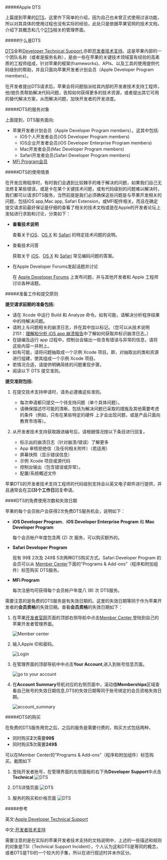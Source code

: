 #####Apple DTS

上篇提到苹果的[DTS](https://developer.apple.com/support/technical/)，这里作下简单的介绍，因为自己也未曾正式使用过该功能，所以对其具体的使用过程也没有实际的经验，此处只是依据苹果官网的技术文档，介绍下其概念和几个[DTS](https://developer.apple.com/support/technical/)相关的管理界面。

#####什么是DTS

[DTS](https://developer.apple.com/support/technical/)全称[Developer Technical Support](https://developer.apple.com/support/technical/),亦即[开发者技术支持](https://developer.apple.com/support/technical/)。这是苹果内部的一个团队名称（或者是服务名称），是由一些在苹果的关键技术领域富有经验的高素质的工程师组成，针对苹果的框架(frameworks)、APIs、以及工具的使用提供代码级别的帮助，并且只面向苹果开发者计划会员（Apple Developer Program members）。

在开发者提出DTS请求后，苹果会将问题指派给其内部的开发者技术支持工程师，他/她负责帮助解决代码问题，告知如何获得更多的技术资源，或者提出其它可用的替代解决方案，从而解决问题，加快开发者的开发进度。

#####DTS的服务对象

上面提到，DTS服务面向:

+ 苹果开发者计划会员（Apple Developer Program members）。这其中包括:
	+ IOS个人开发者会员(iOS Developer Program members)
	+ IOS企业开发者会员(iOS Developer Enterprise Program members)
	+ Mac开发者会员(Mac Developer Program members)
	+ Safari开发者会员(Safari Developer Program members)
+ [MFi Program会员](https://developer.apple.com/cn/programs/mfi/)

#####DTS的使用情景

在开发应用程序时，有时我们会遇到比较棘手的难于解决的问题，如果我们自己无法修复某些错误，或是卡在某个关键技术问题，或有代码级别的问题难以解决时，我们都可以请求DTS服务，当然前提是我们必须确保这些问题是与苹果开发相关的问题，包括IOS app,Mac app, Safari Extension，或MFI配件相关。而且在确定提交请求前最好保证是仔细的查看了相关的技术文档或是在Apple的开发者论坛上发帖进行求助和讨论，分类如下：

+ **查看技术说明**

	查看关于[iOS](https://developer.apple.com/library/ios/navigation/#section=Resource%20Types&topic=Technical%20Notes)、[OS X](https://developer.apple.com/library/mac/navigation/#section=Resource%20Types&topic=Technical%20Notes) 和 [Safari](https://developer.apple.com/library/safari/navigation/#section=Resource%20Types&topic=Technical%20Notes) 的特定技术问题的说明。
	
+ 查看技术问答

	获取关于 [iOS](https://developer.apple.com/library/ios/navigation/#section=Resource%20Types&topic=Technical%20Q%26amp%3BAs)、[OS X](https://developer.apple.com/library/mac/navigation/#section=Resource%20Types&topic=Technical%20Q%26amp%3BAs) 和 [Safari](https://developer.apple.com/library/safari/navigation/#section=Resource%20Types&topic=Technical%20Q%26amp%3BAs) 常见编码问题的答案。

+ 在Apple Developer Forums发起话题并讨论

	在 [Apple Developer Forums](https://developer.apple.com/devforums/) 上发布问题，并与其他开发者和 Apple 工程师讨论各种话题。

#####准备工作和提交原则

**提交请求前期的准备包括:**

+ 请在 Xcode 中运行 Build 和 Analyze 命令。如有可能，请解决分析程序结果中的待解决问题。
+ 请附上与问题相关的崩溃日志，并在其中加以标记。（您可以从技术说明 2151：[理解和分析 iOS app 崩溃报告](https://developer.apple.com/library/ios/#technotes/tn2151/_index.html)中了解如何获取并标识崩溃日志。）
+ 在链编及运行 app 过程中，控制台会输出一些含有错误与异常的信息，请将这些内容一并附上。
+ 如有可能，请将问题抽取成一个示例 Xcode 项目。即，对抽取出的类和资源进行组建，使其组成一个示例 Xcode 项目。
+ 若情况合适，请提供明确简练的问题重现步骤。
+ 阅读以下 DTS 提交准则。

**提交准则包括:**

1. 在提交技术支持申请时，请务必遵循这些准则。

	+ 每次申请都只提交一个待支持问题（单个具体问题）。
	+ 请确保描述尽可能的清晰，包括为解决问题已采取的措施及其他需要考虑的条件（例如，只有在某些特定的硬件		上才会出现问题，或是产品只面向教育市场等）。

2. 从开发者技术支持获取跟进编号后，请根据情况按以下条目进行回复。

	+ 标示出的崩溃日志（针对崩溃/错误）了解更多
	+ App 审核拒绝信（及任何相关附件）（若适用）
	+ 屏幕快照（显示错误信息）
	+ 示例 Xcode 项目或源代码
	+ 控制台输出（包含错误或异常）。
	+ 配置/系统概述文件

苹果DTS的开发者技术支持工程师的代码级别支持会以英文电子邮件进行提供，并且通常会在**三(3)个工作日**回复申请。

####DTS的免费使用次数和失效日期

苹果的每个会员账户会获得2次免费DTS服务机会，说明如下：

+ **iOS Developer Program**、**iOS Developer Enterprise Program** 和 **Mac Developer Program**
	
	每个会员帐户年度包含两 (2) 次 服务，可以购买额外的。

+ **Safari Developer Program**

	现有 99$ 2次及 249$ 5次两种DTS购买方式。Safari Developer Program 的会员可以从 [Member Center](https://developer.apple.com/membercenter/index.action#techSupport)下面的“Programs & Add-ons”（程序和附加组件）标签购买 DTS服务。
	
+ **MFi Program**

	每次注册均可获得每个会员帐户年度八 (8) 次 DTS服务。

需要注意的是免费的DTS服务是有失效日期的。这里的失效日期等同于作为苹果开发者的**会员资格**的失效日期。查看**会员资格**的失效日期如下：
    
1. 在苹果[开发者官网](https://developer.apple.com/)页面的顶部右侧导航中点击[Member Center](https://developer.apple.com/membercenter/),登陆到自己的苹果开发者管理界面。
  
	![Member center](member_center_link.png)
  
  
2. 输入Apple ID和密码。
   
	![Login](login.png)

3. 在管理界面的顶部导航中中点击**Your Account**,进入到账号信息页面。

	![go to your account](account.png)
	
4. 在**Account Summary**导航对应的右侧页面中，滚动值**Memberships**区域查看自己账号的失效日期信息,DTS的失效日期等同于账号绑定的会员资格失效日期。

	![account_summary](account_summary.png)

#####DTS的购买

在免费的DTS服务用完之后，之后的服务是需要付费的，购买方式包括两种，

+ 同时购买**2**次需要**99$**
+ 同时购买**5**次需要**249$**

可以在Member Center的“Programs & Add-ons”（程序和附加组件）标签购买。截图如下

1. 登陆开发者账号，在管理界面的左侧面板的右下角**Developer Support**中点击**Technical**
		![DTS](DTSA.png)
		
2. DTS详情页面
		![DTS](DTS2.png)
		
3. 服务的购买和价格页面
		![DTS](DTS3.png)
		
		
#####参考

英文:[Apple Developer Technical Support](https://developer.apple.com/support/technical/)

中文:[开发者技术支持](https://developer.apple.com/cn/support/technical/)

需要注意的是在实际的苹果开发者技术支持的文档说明中，上述的一些描述和规则的对象是TSI（Technical Support Incident），个人认为这和DTS是等同的概念，或者DTS是TSI的一个较大的子集，所以在进行叙述时并未作区分。
